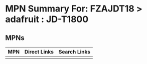 



# MPN Summary For: FZAJDT18 > adafruit : JD-T1800

## MPNs
  

|MPN|Direct Links|Search Links|
| :--- | :--- | :--- |
||||

